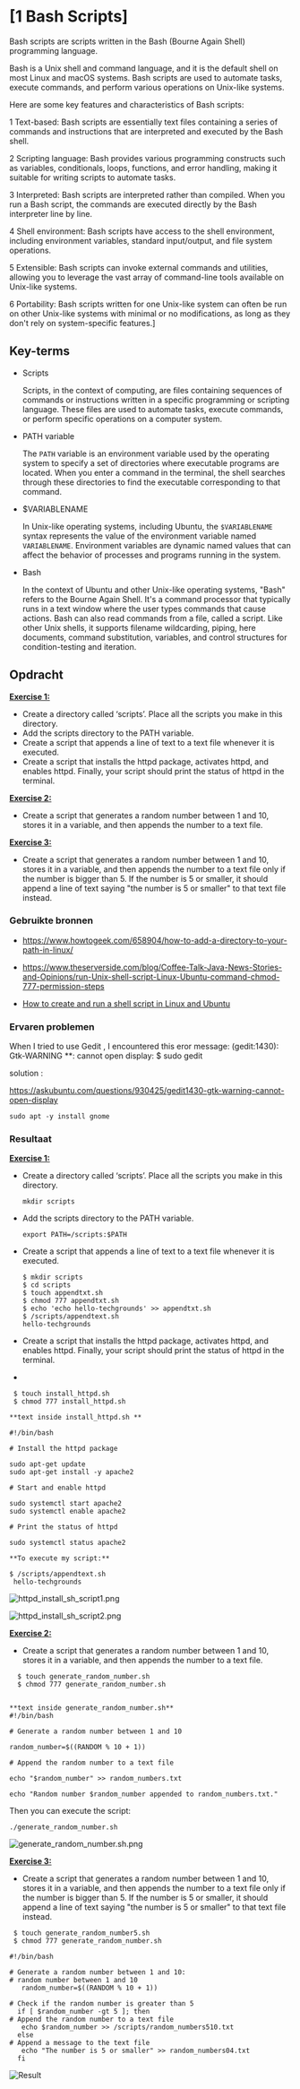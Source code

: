 # [1 Bash Scripts]

Bash scripts are scripts written in the Bash (Bourne Again Shell) programming language. 

Bash is a Unix shell and command language, and it is the default shell on most Linux and macOS systems. Bash scripts are used to automate tasks, execute commands, and perform various operations on Unix-like systems.

Here are some key features and characteristics of Bash scripts:

1 Text-based: Bash scripts are essentially text files containing a series of commands and instructions that are interpreted and executed by the Bash shell.

2 Scripting language: Bash provides various programming constructs such as variables, conditionals, loops, functions, and error handling, making it suitable for writing scripts to automate tasks.

3 Interpreted: Bash scripts are interpreted rather than compiled. When you run a Bash script, the commands are executed directly by the Bash interpreter line by line.

4 Shell environment: Bash scripts have access to the shell environment, including environment variables, standard input/output, and file system operations.

5 Extensible: Bash scripts can invoke external commands and utilities, allowing you to leverage the vast array of command-line tools available on Unix-like systems.

6 Portability: Bash scripts written for one Unix-like system can often be run on other Unix-like systems with minimal or no modifications, as long as they don't rely on system-specific features.]

## Key-terms

- Scripts
  
  Scripts, in the context of computing, are files containing sequences of commands or instructions written in a specific programming or scripting language. These files are used to automate tasks, execute commands, or perform specific operations on a computer system.

- PATH variable
  
  The `PATH` variable is an environment variable used by the operating system to specify a set of directories where executable programs are located. When you enter a command in the terminal, the shell searches through these directories to find the executable corresponding to that command.

- $VARIABLENAME
  
  In Unix-like operating systems, including Ubuntu, the `$VARIABLENAME` syntax represents the value of the environment variable named `VARIABLENAME`. Environment variables are dynamic named values that can affect the behavior of processes and programs running in the system.

- Bash
  
  In the context of Ubuntu and other Unix-like operating systems, "Bash" refers to the Bourne Again Shell. It's a command processor that typically runs in a text window where the user types commands that cause actions. Bash can also read commands from a file, called a script. Like other Unix shells, it supports filename wildcarding, piping, here documents, command substitution, variables, and control structures for condition-testing and iteration.

## Opdracht

<u>**Exercise 1:**</u>

- Create a directory called ‘scripts’. Place all the scripts you make in this directory.
- Add the scripts directory to the PATH variable.
- Create a script that appends a line of text to a text file whenever it is executed.
- Create a script that installs the httpd package, activates httpd, and enables httpd. Finally, your script should print the status of httpd in the terminal.

<u>**Exercise 2:**</u>

- Create a script that generates a random number between 1 and 10, stores it in a variable, and then appends the number to a text file.

<u>**Exercise 3:**</u>

- Create a script that generates a random number between 1 and 10, stores it in a variable, and then appends the number to a text file only if the number is bigger than 5. If the number is 5 or smaller, it should append a line of text saying "the number is 5 or smaller" to that text file instead.

### Gebruikte bronnen

- https://www.howtogeek.com/658904/how-to-add-a-directory-to-your-path-in-linux/

- https://www.theserverside.com/blog/Coffee-Talk-Java-News-Stories-and-Opinions/run-Unix-shell-script-Linux-Ubuntu-command-chmod-777-permission-steps

- [How to create and run a shell script in Linux and Ubuntu](https://www.theserverside.com/blog/Coffee-Talk-Java-News-Stories-and-Opinions/run-Unix-shell-script-Linux-Ubuntu-command-chmod-777-permission-steps)

### Ervaren problemen

When I tried to use Gedit , I encountered this eror message:
(gedit:1430): Gtk-WARNING **: cannot open display: $ sudo gedit

solution :

https://askubuntu.com/questions/930425/gedit1430-gtk-warning-cannot-open-display

```
sudo apt -y install gnome
```

### Resultaat

<u>**Exercise 1:**</u>

- Create a directory called ‘scripts’. Place all the scripts you make in this directory.
  
  ```
  mkdir scripts
  ```

- Add the scripts directory to the PATH variable.
  
  ```
  export PATH=/scripts:$PATH
  ```

- Create a script that appends a line of text to a text file whenever it is executed.
  
  ```
  $ mkdir scripts
  $ cd scripts
  $ touch appendtxt.sh
  $ chmod 777 appendtxt.sh
  $ echo 'echo hello-techgrounds' >> appendtxt.sh
  $ /scripts/appendtext.sh
  hello-techgrounds
  ```

- Create a script that installs the httpd package, activates httpd, and enables httpd. Finally, your script should print the status of httpd in the terminal.

-

```
 $ touch install_httpd.sh
 $ chmod 777 install_httpd.sh
```

```
**text inside install_httpd.sh **

#!/bin/bash

# Install the httpd package

sudo apt-get update
sudo apt-get install -y apache2

# Start and enable httpd

sudo systemctl start apache2
sudo systemctl enable apache2

# Print the status of httpd

sudo systemctl status apache2
```

```
**To execute my script:**

$ /scripts/appendtext.sh
 hello-techgrounds
```

![httpd_install_sh_script1.png](httpd_install_sh_script1.png)

![httpd_install_sh_script2.png](httpd_install_sh_script2.png)

<u>**Exercise 2:**</u>

- Create a script that generates a random number between 1 and 10, stores it in a variable, and then appends the number to a text file.

```
  $ touch generate_random_number.sh
  $ chmod 777 generate_random_number.sh


**text inside generate_random_number.sh**
#!/bin/bash

# Generate a random number between 1 and 10

random_number=$((RANDOM % 10 + 1))

# Append the random number to a text file

echo "$random_number" >> random_numbers.txt

echo "Random number $random_number appended to random_numbers.txt."
```

Then you can execute the script:

```
./generate_random_number.sh
```

![generate_random_number.sh.png](generate_random_number.sh.png)

<u>**Exercise 3:**</u>

- Create a script that generates a random number between 1 and 10, stores it in a variable, and then appends the number to a text file only if the number is bigger than 5. If the number is 5 or smaller, it should append a line of text saying "the number is 5 or smaller" to that text file instead.

```
 $ touch generate_random_number5.sh
 $ chmod 777 generate_random_number.sh
```

```
#!/bin/bash

# Generate a random number between 1 and 10:
# random number between 1 and 10
   random_number=$((RANDOM % 10 + 1))

# Check if the random number is greater than 5
  if [ $random_number -gt 5 ]; then
# Append the random number to a text file
   echo $random_number >> /scripts/random_numbers510.txt
  else
# Append a message to the text file
   echo "The number is 5 or smaller" >> random_numbers04.txt
  fi
```

![Result](generate_random_number_seperate_at_5.png)
